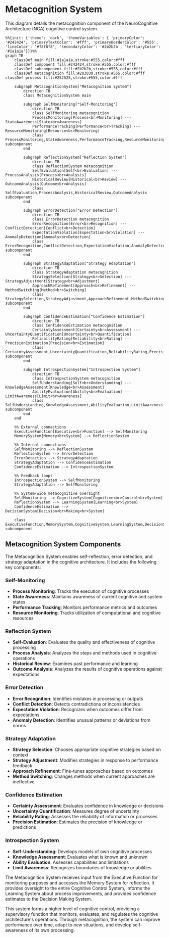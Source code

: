 # Metacognition System

This diagram details the metacognition component of the NeuroCognitive Architecture (NCA) cognitive control system.

```mermaid
%%{init: {'theme': 'dark', 'themeVariables': { 'primaryColor': '#242424', 'primaryTextColor': '#fff', 'primaryBorderColor': '#555', 'lineColor': '#f8f8f8', 'secondaryColor': '#2b2b2b', 'tertiaryColor': '#1a1a1a'}}}%%
graph TB
    classDef main fill:#1a1a1a,stroke:#555,color:#fff
    classDef component fill:#242424,stroke:#555,color:#fff
    classDef subcomponent fill:#2b2b2b,stroke:#555,color:#fff
    classDef metacognition fill:#203030,stroke:#555,color:#fff
classDef process fill:#252525,stroke:#555,color:#fff

    subgraph MetacognitionSystem["Metacognition System"]
        direction TB
        class MetacognitionSystem main
        
        subgraph SelfMonitoring["Self-Monitoring"]
            direction TB
            class SelfMonitoring metacognition
            ProcessMonitoring[Process<br>Monitoring] --- StateAwareness[State<br>Awareness]
            PerformanceTracking[Performance<br>Tracking] --- ResourceMonitoring[Resource<br>Monitoring]
            class ProcessMonitoring,StateAwareness,PerformanceTracking,ResourceMonitoring subcomponent
        end
        
        subgraph ReflectionSystem["Reflection System"]
            direction TB
            class ReflectionSystem metacognition
            SelfEvaluation[Self<br>Evaluation] --- ProcessAnalysis[Process<br>Analysis]
            HistoricalReview[Historical<br>Review] --- OutcomeAnalysis[Outcome<br>Analysis]
            class SelfEvaluation,ProcessAnalysis,HistoricalReview,OutcomeAnalysis subcomponent
        end
        
        subgraph ErrorDetection["Error Detection"]
            direction TB
            class ErrorDetection metacognition
            ErrorRecognition[Error<br>Recognition] --- ConflictDetection[Conflict<br>Detection]
            ExpectationViolation[Expectation<br>Violation] --- AnomalyDetection[Anomaly<br>Detection]
            class ErrorRecognition,ConflictDetection,ExpectationViolation,AnomalyDetection subcomponent
        end
        
        subgraph StrategyAdaptation["Strategy Adaptation"]
            direction TB
            class StrategyAdaptation metacognition
            StrategySelection[Strategy<br>Selection] --- StrategyAdjustment[Strategy<br>Adjustment]
            ApproachRefinement[Approach<br>Refinement] --- MethodSwitching[Method<br>Switching]
            class StrategySelection,StrategyAdjustment,ApproachRefinement,MethodSwitching subcomponent
        end
        
        subgraph ConfidenceEstimation["Confidence Estimation"]
            direction TB
            class ConfidenceEstimation metacognition
            CertaintyAssessment[Certainty<br>Assessment] --- UncertaintyQuantification[Uncertainty<br>Quantification]
            ReliabilityRating[Reliability<br>Rating] --- PrecisionEstimation[Precision<br>Estimation]
            class CertaintyAssessment,UncertaintyQuantification,ReliabilityRating,PrecisionEstimation subcomponent
        end
        
        subgraph IntrospectionSystem["Introspection System"]
            direction TB
            class IntrospectionSystem metacognition
            SelfUnderstanding[Self<br>Understanding] --- KnowledgeAssessment[Knowledge<br>Assessment]
            AbilityEvaluation[Ability<br>Evaluation] --- LimitAwareness[Limit<br>Awareness]
            class SelfUnderstanding,KnowledgeAssessment,AbilityEvaluation,LimitAwareness subcomponent
        end
    end
    
    %% External connections
    ExecutiveFunction[Executive<br>Function] --> SelfMonitoring
    MemorySystem[Memory<br>System] --> ReflectionSystem
    
    %% Internal connections
    SelfMonitoring --> ReflectionSystem
    ReflectionSystem --> ErrorDetection
    ErrorDetection --> StrategyAdaptation
    StrategyAdaptation --> ConfidenceEstimation
    ConfidenceEstimation --> IntrospectionSystem
    
    %% Feedback loops
    IntrospectionSystem --> SelfMonitoring
    StrategyAdaptation --> SelfMonitoring
    
    %% System-wide metacognitive oversight
    SelfMonitoring --> CognitiveSystem[Cognitive<br>Control<br>System]
    ReflectionSystem --> LearningSystem[Learning<br>System]
    ConfidenceEstimation --> DecisionSystem[Decision<br>Making<br>System]
    
    class ExecutiveFunction,MemorySystem,CognitiveSystem,LearningSystem,DecisionSystem subcomponent
```

## Metacognition System Components

The Metacognition System enables self-reflection, error detection, and strategy adaptation in the cognitive architecture. It includes the following key components:

### Self-Monitoring
- **Process Monitoring**: Tracks the execution of cognitive processes
- **State Awareness**: Maintains awareness of current cognitive and system states
- **Performance Tracking**: Monitors performance metrics and outcomes
- **Resource Monitoring**: Tracks utilization of computational and cognitive resources

### Reflection System
- **Self-Evaluation**: Evaluates the quality and effectiveness of cognitive processing
- **Process Analysis**: Analyzes the steps and methods used in cognitive operations
- **Historical Review**: Examines past performance and learning
- **Outcome Analysis**: Analyzes the results of cognitive operations against expectations

### Error Detection
- **Error Recognition**: Identifies mistakes in processing or outputs
- **Conflict Detection**: Detects contradictions or inconsistencies
- **Expectation Violation**: Recognizes when outcomes differ from expectations
- **Anomaly Detection**: Identifies unusual patterns or deviations from norms

### Strategy Adaptation
- **Strategy Selection**: Chooses appropriate cognitive strategies based on context
- **Strategy Adjustment**: Modifies strategies in response to performance feedback
- **Approach Refinement**: Fine-tunes approaches based on outcomes
- **Method Switching**: Changes methods when current approaches are ineffective

### Confidence Estimation
- **Certainty Assessment**: Evaluates confidence in knowledge or decisions
- **Uncertainty Quantification**: Measures degree of uncertainty
- **Reliability Rating**: Assesses the reliability of information or processes
- **Precision Estimation**: Estimates the precision of knowledge or predictions

### Introspection System
- **Self-Understanding**: Develops models of own cognitive processes
- **Knowledge Assessment**: Evaluates what is known and unknown
- **Ability Evaluation**: Assesses capabilities and limitations
- **Limit Awareness**: Recognizes boundaries of knowledge or abilities

The Metacognition System receives input from the Executive Function for monitoring purposes and accesses the Memory System for reflection. It provides oversight to the entire Cognitive Control System, informs the Learning System about process improvements, and provides confidence estimates to the Decision Making System.

This system forms a higher level of cognitive control, providing a supervisory function that monitors, evaluates, and regulates the cognitive architecture's operations. Through metacognition, the system can improve performance over time, adapt to new situations, and develop self-awareness of its own processing.
